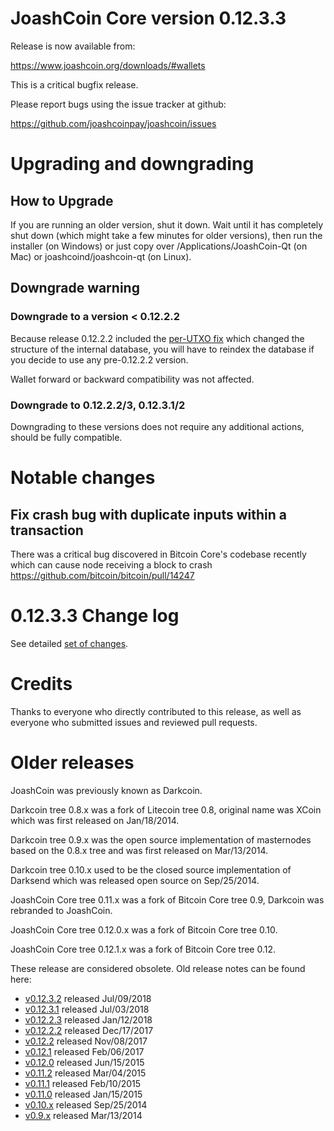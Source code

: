 JoashCoin Core version 0.12.3.3
==========================

Release is now available from:

  <https://www.joashcoin.org/downloads/#wallets>

This is a critical bugfix release.

Please report bugs using the issue tracker at github:

  <https://github.com/joashcoinpay/joashcoin/issues>


Upgrading and downgrading
=========================

How to Upgrade
--------------

If you are running an older version, shut it down. Wait until it has completely
shut down (which might take a few minutes for older versions), then run the
installer (on Windows) or just copy over /Applications/JoashCoin-Qt (on Mac) or
joashcoind/joashcoin-qt (on Linux).

Downgrade warning
-----------------

### Downgrade to a version < 0.12.2.2

Because release 0.12.2.2 included the [per-UTXO fix](release-notes/joashcoin/release-notes-0.12.2.2.md#per-utxo-fix)
which changed the structure of the internal database, you will have to reindex
the database if you decide to use any pre-0.12.2.2 version.

Wallet forward or backward compatibility was not affected.

### Downgrade to 0.12.2.2/3, 0.12.3.1/2

Downgrading to these versions does not require any additional actions, should be
fully compatible.


Notable changes
===============

Fix crash bug with duplicate inputs within a transaction
--------------------------------------------------------

There was a critical bug discovered in Bitcoin Core's codebase recently which
can cause node receiving a block to crash https://github.com/bitcoin/bitcoin/pull/14247

0.12.3.3 Change log
===================

See detailed [set of changes](https://github.com/joashcoinpay/joashcoin/compare/v0.12.3.2...joashcoinpay:v0.12.3.3).

Credits
=======

Thanks to everyone who directly contributed to this release,
as well as everyone who submitted issues and reviewed pull requests.


Older releases
==============

JoashCoin was previously known as Darkcoin.

Darkcoin tree 0.8.x was a fork of Litecoin tree 0.8, original name was XCoin
which was first released on Jan/18/2014.

Darkcoin tree 0.9.x was the open source implementation of masternodes based on
the 0.8.x tree and was first released on Mar/13/2014.

Darkcoin tree 0.10.x used to be the closed source implementation of Darksend
which was released open source on Sep/25/2014.

JoashCoin Core tree 0.11.x was a fork of Bitcoin Core tree 0.9,
Darkcoin was rebranded to JoashCoin.

JoashCoin Core tree 0.12.0.x was a fork of Bitcoin Core tree 0.10.

JoashCoin Core tree 0.12.1.x was a fork of Bitcoin Core tree 0.12.

These release are considered obsolete. Old release notes can be found here:

- [v0.12.3.2](https://github.com/joashcoinpay/joashcoin/blob/master/doc/release-notes/joashcoin/release-notes-0.12.3.2.md) released Jul/09/2018
- [v0.12.3.1](https://github.com/joashcoinpay/joashcoin/blob/master/doc/release-notes/joashcoin/release-notes-0.12.3.1.md) released Jul/03/2018
- [v0.12.2.3](https://github.com/joashcoinpay/joashcoin/blob/master/doc/release-notes/joashcoin/release-notes-0.12.2.3.md) released Jan/12/2018
- [v0.12.2.2](https://github.com/joashcoinpay/joashcoin/blob/master/doc/release-notes/joashcoin/release-notes-0.12.2.2.md) released Dec/17/2017
- [v0.12.2](https://github.com/joashcoinpay/joashcoin/blob/master/doc/release-notes/joashcoin/release-notes-0.12.2.md) released Nov/08/2017
- [v0.12.1](https://github.com/joashcoinpay/joashcoin/blob/master/doc/release-notes/joashcoin/release-notes-0.12.1.md) released Feb/06/2017
- [v0.12.0](https://github.com/joashcoinpay/joashcoin/blob/master/doc/release-notes/joashcoin/release-notes-0.12.0.md) released Jun/15/2015
- [v0.11.2](https://github.com/joashcoinpay/joashcoin/blob/master/doc/release-notes/joashcoin/release-notes-0.11.2.md) released Mar/04/2015
- [v0.11.1](https://github.com/joashcoinpay/joashcoin/blob/master/doc/release-notes/joashcoin/release-notes-0.11.1.md) released Feb/10/2015
- [v0.11.0](https://github.com/joashcoinpay/joashcoin/blob/master/doc/release-notes/joashcoin/release-notes-0.11.0.md) released Jan/15/2015
- [v0.10.x](https://github.com/joashcoinpay/joashcoin/blob/master/doc/release-notes/joashcoin/release-notes-0.10.0.md) released Sep/25/2014
- [v0.9.x](https://github.com/joashcoinpay/joashcoin/blob/master/doc/release-notes/joashcoin/release-notes-0.9.0.md) released Mar/13/2014

